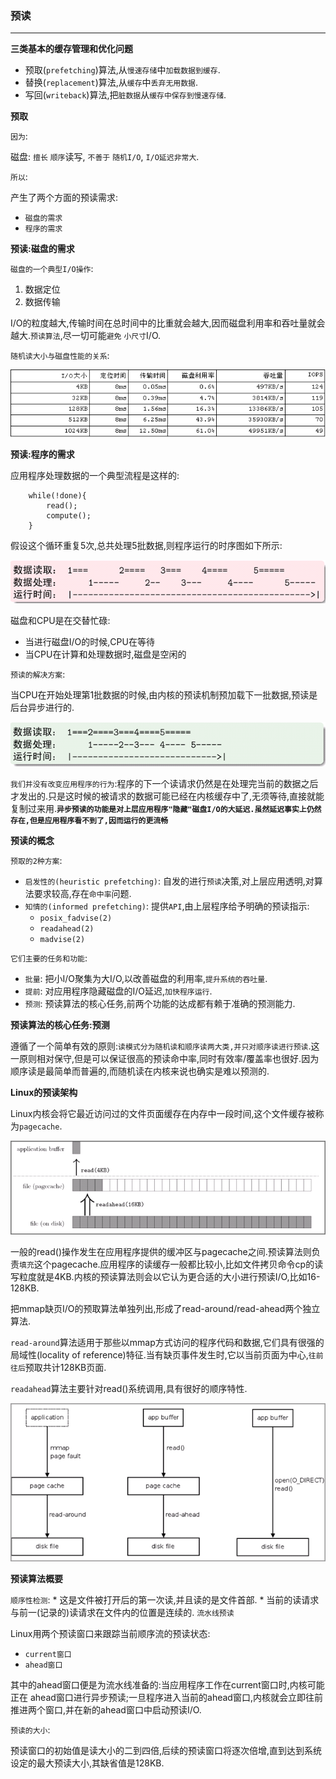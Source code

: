 ### 预读

---

**三类基本的缓存管理和优化问题**

* 预取(`prefetching`)算法,从`慢速存储`中`加载数据到缓存`.
* 替换(`replacement`)算法,从`缓存`中`丢弃无用数据`.
* 写回(`writeback`)算法,把`脏数据`从`缓存中保存到慢速存储`.

**预取**

`因为`:

磁盘: `擅长` `顺序`读写, `不善于` `随机I/O`, `I/O延迟非常大`.

`所以`:

产生了两个方面的预读需求:

* `磁盘的需求`
* `程序的需求`

**预读:磁盘的需求**

`磁盘的一个典型I/O操作`:

1. 数据定位
2. 数据传输

I/O的粒度越大,传输时间在总时间中的比重就会越大,因而磁盘利用率和吞吐量就会越大.`预读算法`,尽一切可能`避免` `小尺寸`I/O.

`随机读大小与磁盘性能的关系`:

![随机读大小与磁盘性能的关系](./img/05.gif "随机读大小与磁盘性能的关系")

**预读:程序的需求**

应用程序处理数据的一个典型流程是这样的:

		while(!done){
			read();
			compute();
		}
		
假设这个循环重复5次,总共处理5批数据,则程序运行的时序图如下所示:

![典型的I/O时序图](./img/06.jpg "典型的I/O时序图")

磁盘和CPU是在交替忙碌:

* 当进行磁盘I/O的时候,CPU在等待
* 当CPU在计算和处理数据时,磁盘是空闲的

`预读的解决方案`:

当CPU在开始处理第1批数据的时候,由内核的预读机制预加载下一批数据,预读是后台异步进行的.

![预读的流水线作业](./img/07.jpg "预读的流水线作业")

`我们并没有改变应用程序的行为`:程序的下一个读请求仍然是在处理完当前的数据之后才发出的.只是这时候的被请求的数据可能已经在内核缓存中了,无须等待,直接就能复制过来用.**`异步预读的功能是对上层应用程序"隐藏"磁盘I/O的大延迟.虽然延迟事实上仍然存在,但是应用程序看不到了,因而运行的更流畅`**

**预读的概念**

`预取的2种方案`:

* `启发性的(heuristic prefetching)`: 自发的进行`预读`决策,对上层应用透明,对算法要求较高,存在`命中率`问题.
* `知情的(informed prefetching)`: 提供`API`,由上层程序给予明确的预读指示:
	* `posix_fadvise(2)`
	* `readahead(2)`
	* `madvise(2)`

`它们主要的任务和功能`:

* `批量`: 把小I/O聚集为大I/O,以改善磁盘的利用率,`提升系统的吞吐量`.
* `提前`: 对应用程序隐藏磁盘的I/O延迟,`加快程序运行`.
* `预测`: 预读算法的核心任务,前两个功能的达成都有赖于准确的预测能力.

**预读算法的核心任务:预测**

遵循了一个简单有效的原则:`读模式分为随机读和顺序读两大类,并只对顺序读进行预读`.这一原则相对保守,但是可以保证很高的预读命中率,同时有效率/覆盖率也很好.因为顺序读是最简单而普遍的,而随机读在内核来说也确实是难以预测的.

**Linux的预读架构**

Linux内核会将它最近访问过的文件页面缓存在内存中一段时间,这个文件缓存被称为`pagecache`.

![以pagecache为中心的读和预读](./img/08.gif  "以pagecache为中心的读和预读")

一般的read()操作发生在应用程序提供的缓冲区与pagecache之间.预读算法则负责`填充`这个pagecache.应用程序的读缓存一般都比较小,比如文件拷贝命令cp的读写粒度就是4KB.内核的预读算法则会以它认为更合适的大小进行预读I/O,比如16-128KB.

把mmap缺页I/O的预取算法单独列出,形成了read-around/read-ahead两个独立算法.

`read-around`算法适用于那些以mmap方式访问的程序代码和数据,它们具有很强的局域性(locality of reference)特征.当有缺页事件发生时,它以当前页面为中心,`往前往后`预取共计128KB页面.

`readahead`算法主要针对read()系统调用,具有很好的顺序特性.

![read-around,read-ahead和direct read](./img/09.gif "read-around,read-ahead和direct read")

**预读算法概要**

`顺序性检测`:
	* 这是文件被打开后的第一次读,并且读的是文件首部.
	* 当前的读请求与前一(记录的)读请求在文件内的位置是连续的.
`流水线预读`

Linux用两个预读窗口来跟踪当前顺序流的预读状态:

* `current窗口`
* `ahead窗口`

其中的ahead窗口便是为流水线准备的:当应用程序工作在current窗口时,内核可能正在 ahead窗口进行异步预读;一旦程序进入当前的ahead窗口,内核就会立即往前推进两个窗口,并在新的ahead窗口中启动预读I/O.

`预读的大小`: 

预读窗口的初始值是读大小的二到四倍,后续的预读窗口将逐次倍增,直到达到系统设定的最大预读大小,其缺省值是128KB.
